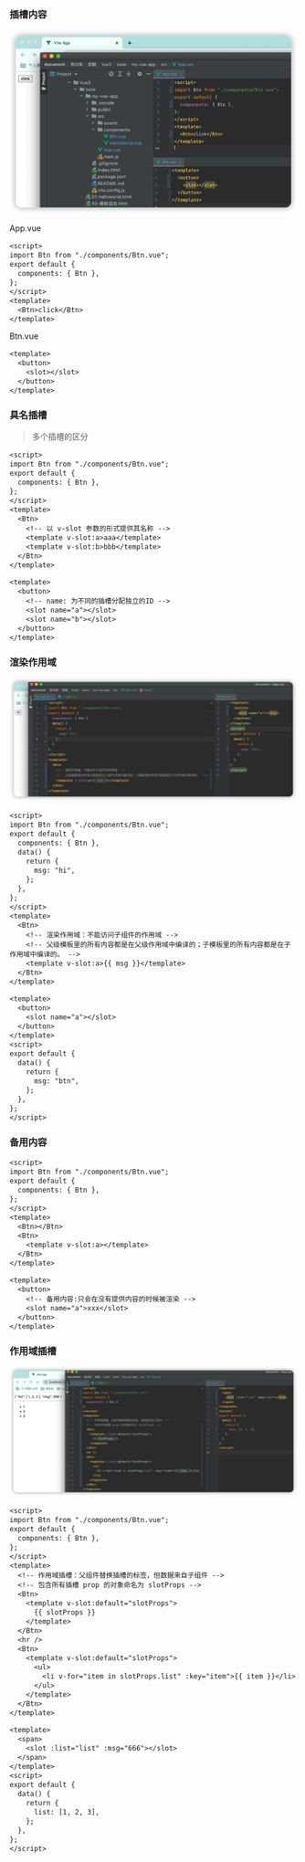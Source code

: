 ### 插槽内容

![vue3-slot.png](images/vue3-slot.png)

App.vue

```vue
<script>
import Btn from "./components/Btn.vue";
export default {
  components: { Btn },
};
</script>
<template>
  <Btn>click</Btn>
</template>
```

Btn.vue

```vue
<template>
  <button>
    <slot></slot>
  </button>
</template>
```

### 具名插槽

> 多个插槽的区分

```vue
<script>
import Btn from "./components/Btn.vue";
export default {
  components: { Btn },
};
</script>
<template>
  <Btn>
    <!-- 以 v-slot 参数的形式提供其名称 -->
    <template v-slot:a>aaa</template>
    <template v-slot:b>bbb</template>
  </Btn>
</template>
```


```vue
<template>
  <button>
    <!-- name: 为不同的插槽分配独立的ID -->
    <slot name="a"></slot>
    <slot name="b"></slot>
  </button>
</template>
```

### 渲染作用域

![vue3-slot-render-scope.png](images/vue3-slot-render-scope.png)

```vue
<script>
import Btn from "./components/Btn.vue";
export default {
  components: { Btn },
  data() {
    return {
      msg: "hi",
    };
  },
};
</script>
<template>
  <Btn>
    <!-- 渲染作用域：不能访问子组件的作用域 -->
    <!-- 父级模板里的所有内容都是在父级作用域中编译的；子模板里的所有内容都是在子作用域中编译的。 -->
    <template v-slot:a>{{ msg }}</template>
  </Btn>
</template>
```

```vue
<template>
  <button>
    <slot name="a"></slot>
  </button>
</template>
<script>
export default {
  data() {
    return {
      msg: "btn",
    };
  },
};
</script>
```

### 备用内容

```vue
<script>
import Btn from "./components/Btn.vue";
export default {
  components: { Btn },
};
</script>
<template>
  <Btn></Btn>
  <Btn>
    <template v-slot:a></template>
  </Btn>
</template>
```

```vue
<template>
  <button>
    <!-- 备用内容:只会在没有提供内容的时候被渲染 -->
    <slot name="a">xxx</slot>
  </button>
</template>
```

### 作用域插槽

![vue3-slot-scope-example.png](images/vue3-slot-scope-example.png)

```vue
<script>
import Btn from "./components/Btn.vue";
export default {
  components: { Btn },
};
</script>
<template>
  <!-- 作用域插槽：父组件替换插槽的标签，但数据来自子组件 -->
  <!-- 包含所有插槽 prop 的对象命名为 slotProps -->
  <Btn>
    <template v-slot:default="slotProps">
      {{ slotProps }}
    </template>
  </Btn>
  <hr />
  <Btn>
    <template v-slot:default="slotProps">
      <ul>
        <li v-for="item in slotProps.list" :key="item">{{ item }}</li>
      </ul>
    </template>
  </Btn>
</template>
```

```vue
<template>
  <span>
    <slot :list="list" :msg="666"></slot>
  </span>
</template>
<script>
export default {
  data() {
    return {
      list: [1, 2, 3],
    };
  },
};
</script>
```